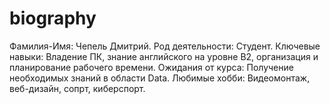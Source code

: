 # biography
Фамилия-Имя: Чепель Дмитрий.
Род деятельности: Студент.
Ключевые навыки: Владение ПК, знание английского на уровне B2, организация и планирование рабочего времени.
Ожидания от курса: Получение необходимых знаний в области Data.
Любимые хобби: Видеомонтаж, веб-дизайн, сопрт, киберспорт.
